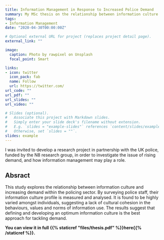 ```yaml
---
title: Information Management in Response to Increased Police Demand
summary: My MSc thesis on the relationship between information culture and rising demand on UK police
tags:
- Information Management
date: "2020-04-30T00:00:00Z"

# Optional external URL for project (replaces project detail page).
external_link: ""

image:
  caption: Photo by rawpixel on Unsplash
  focal_point: Smart

links:
- icon: twitter
  icon_pack: fab
  name: Follow
  url: https://twitter.com/
url_code: ""
url_pdf: ""
url_slides: ""
url_video: ""

# Slides (optional).
#   Associate this project with Markdown slides.
#   Simply enter your slide deck's filename without extension.
#   E.g. `slides = "example-slides"` references `content/slides/example-slides.md`.
#   Otherwise, set `slides = ""`.
slides: example
---
```


I was invited to develop a research project in partnership with the UK police, funded by the N8 research group, in order to investigate the issue of rising demand, and how information management may play a role. 

## Absract
This study explores the relationship between information culture and increasing demand within
the policing sector. By surveying police staff, their information culture profile is measured and
analysed. It is found to be highly varied amongst individuals, suggesting a lack of cultural cohesion
in the behaviours, values and norms of information use. The results suggest that defining and
developing an optimum information culture is the best approach for tackling demand.

**You can view it in full {{% staticref "files/thesis.pdf" %}}here{{% /staticref %}}.** 

 